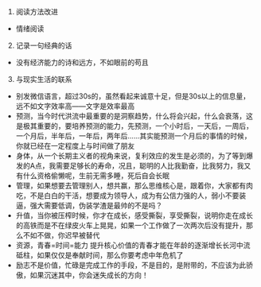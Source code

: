1. 阅读方法改进
- 情绪阅读
2. 记录一句经典的话
- 没有经济能力的诗和远方，不如眼前的苟且
3. 与现实生活的联系
- 别发微信语言，超过30s的，虽然看起来诚意十足，但是30s以上的信息量，远不如文字效率高——文字是效率最高
- 预测，当今时代洪流中最重要的是洞察趋势，什么将会兴起，什么会衰落，这是极其重要的，要培养预测的能力，先预测，一个小时后，一天后，一周后，一个月后，半年后，一年后，两年后......其实能预测一个月后的事情的时候，你就已经在一定程度上与时间做了朋友
- 身体，从一个长期主义者的视角来说，复利效应的发生是必须的，为了等到爆发的A点，我需要足够长的寿命，况且，聪明的人比我勤奋，比我努力，我又有什么资格偷懒呢，生前无需多睡，死后自会长眠
- 管理，如果想要去管理别人，想共赢，那么思维核心是，跟着你，大家都有肉吃，不是白白的干活，想要成为领导人，成为有公信力强的人，弱小不要装逼，强大需要低调，伪装学渣是最帅的不是吗？
- 升值，当你被压榨时候，你才在成长，感受撕裂，享受撕裂，说明你走在成长的高铁而是不在绿皮火车上晃晃，如果一个工作做了一次两次后没有提升，那么不如不做，你迟早被替代
- 资源，青春=时间=能力 提升核心价值的青春才能在年龄的逐渐增长长河中流砥柱，如果仅仅是奉献时间，那么你要考虑中年危机了
- 励志不是价值，忙碌是完成工作的手段，不是目的，是附带的，不应该为此骄傲，如果沉迷其中，你会迷失成长的方向！
  